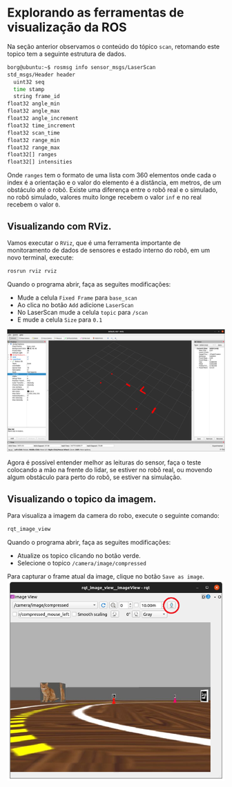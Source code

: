# Explorando as ferramentas de visualização da ROS
Na seção anterior observamos o conteúdo do tópico `scan`, retomando este topico tem a seguinte estrutura de dados.

```bash
borg@ubuntu:~$ rosmsg info sensor_msgs/LaserScan
std_msgs/Header header
  uint32 seq
  time stamp
  string frame_id
float32 angle_min
float32 angle_max
float32 angle_increment
float32 time_increment
float32 scan_time
float32 range_min
float32 range_max
float32[] ranges
float32[] intensities
```

Onde `ranges` tem o formato de uma lista com 360 elementos onde cada o index é a orientação e o valor do elemento é a distância, em metros, de um obstáculo até o robô. Existe uma diferença entre o robô real e o simulado, no robô simulado, valores muito longe recebem o valor `inf` e no real recebem o valor `0`.

## Visualizando com RViz.
Vamos executar o `RViz`, que é uma ferramenta importante de monitoramento de dados de sensores e estado interno do robô, em um novo terminal, execute:

```bash
rosrun rviz rviz
```

Quando o programa abrir, faça as seguites modificações:
* Mude a celula `Fixed Frame` para `base_scan`
* Ao clica no botão `Add` adicione `LaserScan`
* No LaserScan mude a celula `topic` para `/scan`
* E mude a celula `Size` para `0.1`

![Rviz](img/rviz.png)

Agora é possível entender melhor as leituras do sensor, faça o teste colocando a mão na frente do lidar, se estiver no robô real, ou movendo algum obstáculo para perto do robô, se estiver na simulação.

## Visualizando o topico da imagem.
Para visualiza a imagem da camera do robo, execute o seguinte comando:

```bash
rqt_image_view
```

Quando o programa abrir, faça as seguites modificações:
* Atualize os topico clicando no botão verde.
* Selecione o topico `/camera/image/compressed`

Para capturar o frame atual da image, clique no botão `Save as image`.
![rqt_image_view](img/rqt_image_view.png)